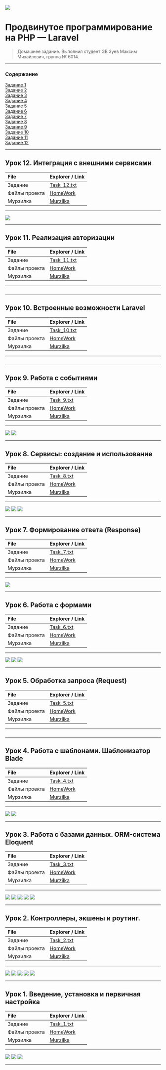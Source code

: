 ![](./Screens/php_picture.jpg)
# Продвинутое программирование на PHP — Laravel
> Домашнее задание. Выполнил студент GB Зуев Максим Михайлович, группа № 6014.  

***
### Содержание 
[Задание 1 ](#урок-1-введение-установка-и-первичная-настройка)  
[Задание 2](#урок-2-контроллеры-экшены-и-роутинг)  
[Задание 3](#урок-3-работа-с-базами-данных-orm-система-eloquent)  
[Задание 4](#урок-4-работа-с-шаблонами-шаблонизатор-blade)  
[Задание 5](#урок-5-обработка-запроса-request)  
[Задание 6](#урок-6-работа-с-формами)  
[Задание 7](#урок-7-формирование-ответа-response)  
[Задание 8](#урок-8-сервисы-создание-и-использование)  
[Задание 9](#урок-9-работа-с-событиями)  
[Задание 10](#урок-10-встроенные-возможности-laravel)  
[Задание 11](#урок-11-реализация-авторизации)  
[Задание 12](#урок-12-интеграция-с-внешними-сервисами)
***

## Урок 12. Интеграция с внешними сервисами

|File|Explorer / Link|
|:-|:-|
|Задание|[Task_12.txt](./Task/Taks_12.txt)|
|Файлы проекта|[HomeWork](./Project/vmas-app/)|
|Мурзилка|[Murzilka](./Link_to_PHP_Laravel.txt)|  

***
![](./Screens/12-2.png)
***




## Урок 11. Реализация авторизации

|File|Explorer / Link|
|:-|:-|
|Задание|[Task_11.txt](./Task/Taks_11.txt)|
|Файлы проекта|[HomeWork](./Project/vmas-app/)|
|Мурзилка|[Murzilka](./Link_to_PHP_Laravel.txt)|  

***
![]()
***


## Урок 10. Встроенные возможности Laravel

|File|Explorer / Link|
|:-|:-|
|Задание|[Task_10.txt](./Task/Taks_10.txt)|
|Файлы проекта|[HomeWork](./Project/vmas-app/)|
|Мурзилка|[Murzilka](./Link_to_PHP_Laravel.txt)|  

***
![]()
***

## Урок 9. Работа с событиями

|File|Explorer / Link|
|:-|:-|
|Задание|[Task_9.txt](./Task/Taks_9.txt)|
|Файлы проекта|[HomeWork](./Project/vmas-app/)|
|Мурзилка|[Murzilka](./Link_to_PHP_Laravel.txt)|  

***
![](./Screens/9-1.png)
![](./Screens/9-2.png)
***

## Урок 8. Сервисы: создание и использование

|File|Explorer / Link|
|:-|:-|
|Задание|[Task_8.txt](./Task/Taks_8.txt)|
|Файлы проекта|[HomeWork](./Project/vmas-app/)|
|Мурзилка|[Murzilka](./Link_to_PHP_Laravel.txt)|  

***
![](./Screens/8-1.png)
![](./Screens/8-2.png)
![](./Screens/8-3.png)
***

## Урок 7. Формирование ответа (Response)

|File|Explorer / Link|
|:-|:-|
|Задание|[Task_7.txt](./Task/Taks_7.txt)|
|Файлы проекта|[HomeWork](./Project/vmas-app/)|
|Мурзилка|[Murzilka](./Link_to_PHP_Laravel.txt)|  

***
![](./Screens/7-1.png)

***
## Урок 6. Работа с формами

|File|Explorer / Link|
|:-|:-|
|Задание|[Task_6.txt](./Task/Taks_6.txt)|
|Файлы проекта|[HomeWork](./Project/vmas-app/)|
|Мурзилка|[Murzilka](./Link_to_PHP_Laravel.txt)|  

***
![](./Screens/6-1.png)
![](./Screens/6-2.png)
![](./Screens/6-3.png)
***

## Урок 5. Обработка запроса (Request)

|File|Explorer / Link|
|:-|:-|
|Задание|[Task_5.txt](./Task/Taks_5.txt)|
|Файлы проекта|[HomeWork](./Project/vmas-app/)|
|Мурзилка|[Murzilka](./Link_to_PHP_Laravel.txt)|  

***
![]()
***

## Урок 4. Работа с шаблонами. Шаблонизатор Blade

|File|Explorer / Link|
|:-|:-|
|Задание|[Task_4.txt](./Task/Taks_4.txt)|
|Файлы проекта|[HomeWork](./Project/vmas-app/)|
|Мурзилка|[Murzilka](./Link_to_PHP_Laravel.txt)|  

***
![](./Screens/4-1.png)
![](./Screens/4-2.png)
***

## Урок 3. Работа с базами данных. ORM-система Eloquent

|File|Explorer / Link|
|:-|:-|
|Задание|[Task_3.txt](./Task/Taks_3.txt)|
|Файлы проекта|[HomeWork](./Project/vmas-app/)|
|Мурзилка|[Murzilka](./Link_to_PHP_Laravel.txt)|  

***
![](./Screens/3-1.png)
![](./Screens/3-2.png)
![](./Screens/3-3.png)
![](./Screens/3-4.png)
![](./Screens/3-5.png)
***

## Урок 2. Контроллеры, экшены и роутинг.

|File|Explorer / Link|
|:-|:-|
|Задание|[Task_2.txt](./Task/Taks_2.txt)|
|Файлы проекта|[HomeWork](./Project/vmas-app/)|
|Мурзилка|[Murzilka](./Link_to_PHP_Laravel.txt)|  

***
![](./Screens/2-1.png)
![](./Screens/2-2.png)
![](./Screens/2-3.png)
![](./Screens/2-4.png)
![](./Screens/2-5.png)
***


## Урок 1. Введение, установка и первичная настройка

|File|Explorer / Link|
|:-|:-|
|Задание|[Task_1.txt](./Task/Taks_1.txt)|
|Файлы проекта|[HomeWork](./Project/vmas-app/)|
|Мурзилка|[Murzilka](./Link_to_PHP_Laravel.txt)|  

***
![](./Screens/1-1.png)
![](./Screens/1-2.png)
![](./Screens/1-3.png)
***